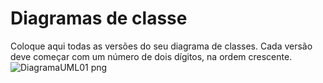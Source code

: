# Diagramas de classe
Coloque aqui todas as versões do seu diagrama de classes. Cada versão deve começar com um número de dois dígitos, na ordem crescente.
![DiagramaUML01 png](https://github.com/DisciplinasProgramacao/lpm-projeto2024-1-grupo-do-careca/assets/74836024/b1aad85f-d945-4ee2-b4e5-8d12bfa0b6d5)
